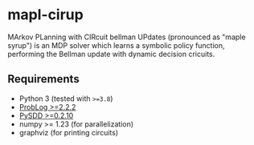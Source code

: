 # mapl-cirup
MArkov PLanning with CIRcuit bellman UPdates (pronounced as "maple syrup") is an MDP solver which learns a symbolic policy function, performing the Bellman update with dynamic decision cricuits.

## Requirements
- Python 3 (tested with `>=3.8`)
- [ProbLog >=2.2.2](https://dtai.cs.kuleuven.be/problog/)
- [PySDD >=0.2.10](https://github.com/wannesm/PySDD)
- numpy >= 1.23 (for parallelization)
- graphviz (for printing circuits)
